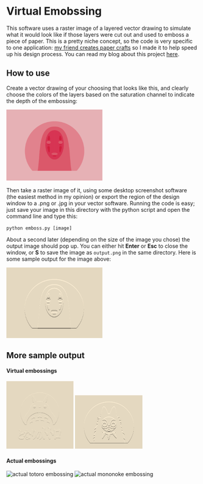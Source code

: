 # Virtual Emobssing

This software uses a raster image of a layered vector drawing to simulate what it would look like if those layers were cut out and used to emboss a piece of paper. This is a pretty niche concept, so the code is very specific to one application: [my friend creates paper crafts](https://www.youtube.com/channel/UCPDpOa_C5eoZyRvEaHQ8xIg) so I made it to help speed up his design process. You can read my blog about this project [here](http://zackpi.com/hobby/2019-06-03-emboss.html).

## How to use

Create a vector drawing of your choosing that looks like this, and clearly choose the colors of the layers based on the saturation channel to indicate the depth of the embossing:

<img src="./examples/noface_layers.png" alt="layered drawing of noface" width="50%">

Then take a raster image of it, using some desktop screenshot software (the easiest method in my opinion) or export the region of the design window to a .png or .jpg in your vector software. Running the code is easy; just save your image in this directory with the python script and open the command line and type this:

```
python emboss.py [image]
```

About a second later (depending on the size of the image you chose) the output image should pop up. You can either hit **Enter** or **Esc** to close the window, or **S** to save the image as `output.png` in the same directory. Here is some sample output for the image above:

<img src="./examples/noface_virtual.png" alt="embossed image of noface" width="50%">

## More sample output

#### Virtual embossings
<img src="./examples/totoro_virtual.png" alt="virtual totoro embossing" width="35%">
<img src="./examples/mononoke_virtual.png" alt="virtual mononoke embossing" width="35%">

#### Actual embossings
<img src="./examples/totoro_final.jpg" alt="actual totoro embossing" width="35%">
<img src="./examples/mononoke_final.jpg" alt="actual mononoke embossing" width="35%">


